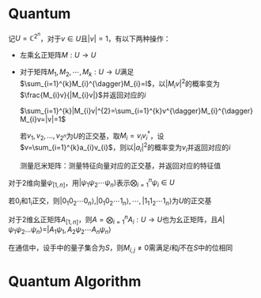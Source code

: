 # Quantum

记$U=\mathbb{C}^{2^{n}}$，对于$v\in U$且$|v|=1$，有以下两种操作：

- 左乘幺正矩阵$M:U\rightarrow U$

- 对于矩阵$M_{1},M_{2},\cdots,M_{k}:U\rightarrow U$满足$\sum_{i=1}^{k}M_{i}^{\dagger}M_{i}=I$，以$|M_{i}v|^{2}$的概率变为$\frac{M_{i}v}{|M_{i}v|}$并返回对应的$i$

  $\sum_{i=1}^{k}|M_{i}v|^{2}=\sum_{i=1}^{k}v^{\dagger}M_{i}^{\dagger}M_{i}v=|v|=1$

  若$v_{1},v_{2},...,v_{2^{n}}$为$U$的正交基，取$M_{i}=v_{i}v_{i}^{\dagger}$，设$v=\sum_{i=1}^{k}a_{i}v_{i}$，则以$|a_{i}|^{2}$的概率变为$v_{i}$并返回对应的$i$

  测量厄米矩阵：测量特征向量对应的正交基，并返回对应的特征值

对于$2$维向量$\psi_{[1,n]}$，用$|\psi_{1}\psi_{2}\cdots\psi_{n}\rangle$表示$\bigotimes_{i=1}^{n}\psi_{i}\in U$

若$0_{i}$和$1_{i}$正交，则$|0_{1}0_{2}\cdots 0_{n}\rangle,|0_{1}0_{2}\cdots 1_{n}\rangle,\cdots,|1_{1}1_{2}\cdots 1_{n}\rangle$为$U$的正交基

对于$2$维幺正矩阵$A_{[1,n]}$，则$A=\bigotimes_{i=1}^{n}A_{i}:U\rightarrow U$也为幺正矩阵，且$A|\psi_{1}\psi_{2}...\psi_{n}\rangle=|A_{1}\psi_{1},A_{2}\psi_{2}\cdots A_{n}\psi_{n}\rangle$

在通信中，设手中的量子集合为$S$，则$M_{i,j}\ne 0$需满足$i$和$j$不在$S$中的位相同

# Quantum Algorithm

